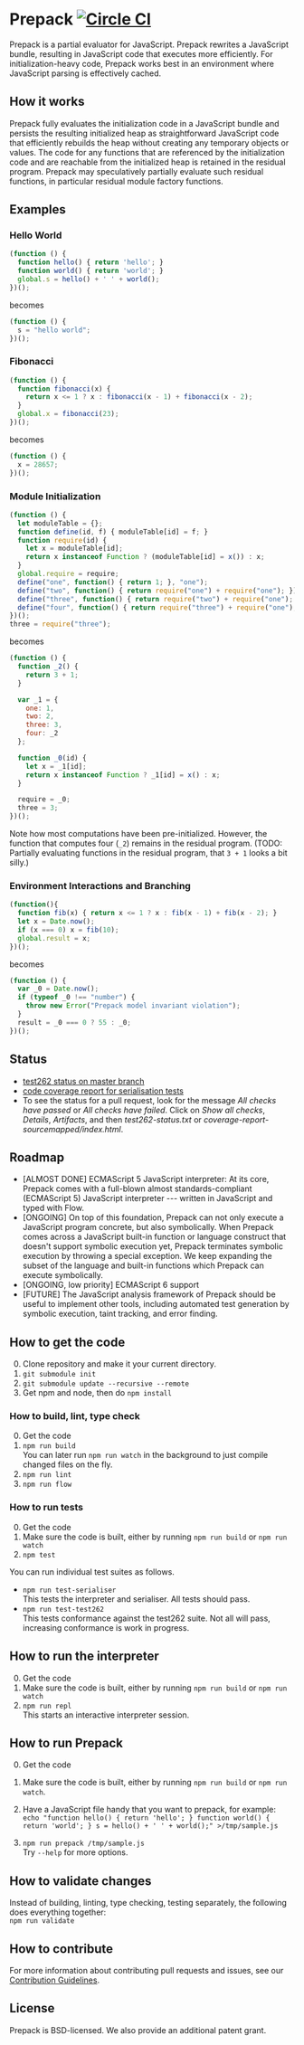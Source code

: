 # Prepack [![Circle CI](https://circleci.com/gh/facebook/prepack.png?style=shield&circle-token=1109197a81e634fd06e162c25d309a420585acd5)](https://circleci.com/gh/facebook/prepack)

Prepack is a partial evaluator for JavaScript. Prepack rewrites a JavaScript bundle, resulting in JavaScript code that executes more efficiently.
For initialization-heavy code, Prepack works best in an environment where JavaScript parsing is effectively cached.

## How it works

Prepack fully evaluates the initialization code in a JavaScript bundle and persists the resulting initialized heap as straightforward JavaScript code that efficiently rebuilds the heap without creating any temporary objects or values.
The code for any functions that are referenced by the initialization code and are reachable from the initialized heap is retained in the residual program.
Prepack may speculatively partially evaluate such residual functions, in particular residual module factory functions.

## Examples

### Hello World

```javascript
(function () {
  function hello() { return 'hello'; }
  function world() { return 'world'; }
  global.s = hello() + ' ' + world();
})();
```

becomes

```javascript
(function () {
  s = "hello world";
})();
```

### Fibonacci

```javascript
(function () {
  function fibonacci(x) {
    return x <= 1 ? x : fibonacci(x - 1) + fibonacci(x - 2);
  }
  global.x = fibonacci(23);
})();
```

becomes

```javascript
(function () {
  x = 28657;
})();
```

### Module Initialization

```javascript
(function () {
  let moduleTable = {};
  function define(id, f) { moduleTable[id] = f; }
  function require(id) {
    let x = moduleTable[id];
    return x instanceof Function ? (moduleTable[id] = x()) : x;
  }
  global.require = require;
  define("one", function() { return 1; }, "one");
  define("two", function() { return require("one") + require("one"); });
  define("three", function() { return require("two") + require("one"); });
  define("four", function() { return require("three") + require("one"); });
})();
three = require("three");
```

becomes

```javascript
(function () {
  function _2() {
    return 3 + 1;
  }

  var _1 = {
    one: 1,
    two: 2,
    three: 3,
    four: _2
  };

  function _0(id) {
    let x = _1[id];
    return x instanceof Function ? _1[id] = x() : x;
  }

  require = _0;
  three = 3;
})();
```

Note how most computations have been pre-initialized. However, the function that computes four (`_2`) remains in the residual program.
(TODO: Partially evaluating functions in the residual program, that `3 + 1` looks a bit silly.)

### Environment Interactions and Branching

```javascript
(function(){
  function fib(x) { return x <= 1 ? x : fib(x - 1) + fib(x - 2); }
  let x = Date.now();
  if (x === 0) x = fib(10);
  global.result = x;
})();
```

becomes

```javascript
(function () {
  var _0 = Date.now();
  if (typeof _0 !== "number") {
    throw new Error("Prepack model invariant violation");
  }
  result = _0 === 0 ? 55 : _0;
})();
```

## Status

- [test262 status on master branch](https://circleci.com/api/v1/project/facebook/prepack/latest/artifacts/0/$CIRCLE_ARTIFACTS/test262-status.txt?branch=master)
- [code coverage report for serialisation tests](https://circleci.com/api/v1/project/facebook/prepack/latest/artifacts/0/$CIRCLE_ARTIFACTS/coverage-report-sourcemapped/index.html?branch=master)
- To see the status for a pull request, look for the message *All checks have passed* or *All checks have failed*. Click on *Show all checks*, *Details*, *Artifacts*, and then *test262-status.txt* or *coverage-report-sourcemapped/index.html*.

## Roadmap

- [ALMOST DONE] ECMAScript 5 JavaScript interpreter: At its core, Prepack comes with a full-blown almost standards-compliant (ECMAScript 5) JavaScript interpreter --- written in JavaScript and typed with Flow.
- [ONGOING] On top of this foundation, Prepack can not only execute a JavaScript program concrete, but also symbolically. When Prepack comes across a JavaScript built-in function or language construct that doesn't support symbolic execution yet, Prepack terminates symbolic execution by throwing a special exception. We keep expanding the subset of the language and built-in functions which Prepack can execute symbolically.
- [ONGOING, low priority] ECMAScript 6 support
- [FUTURE] The JavaScript analysis framework of Prepack should be useful to implement other tools, including automated test generation by symbolic execution, taint tracking, and error finding.

## How to get the code

0. Clone repository and make it your current directory.
1. `git submodule init`
2. `git submodule update --recursive --remote`
3. Get npm and node, then do
   `npm install`

### How to build, lint, type check

0. Get the code
1. `npm run build`  
   You can later run `npm run watch` in the background to just compile changed files on the fly.
2. `npm run lint`
3. `npm run flow`

### How to run tests

0. Get the code
1. Make sure the code is built, either by running `npm run build` or `npm run watch`
2. `npm test`

You can run individual test suites as follows.
- `npm run test-serialiser`  
  This tests the interpreter and serialiser. All tests should pass.
- `npm run test-test262`  
  This tests conformance against the test262 suite. Not all will pass, increasing conformance is work in progress.

## How to run the interpreter

0. Get the code
1. Make sure the code is built, either by running `npm run build` or `npm run watch`
2. `npm run repl`  
   This starts an interactive interpreter session.

## How to run Prepack

0. Get the code
1. Make sure the code is built, either by running `npm run build` or `npm run watch`.
2. Have a JavaScript file handy that you want to prepack, for example:  
   `echo "function hello() { return 'hello'; } function world() { return 'world'; } s = hello() + ' ' + world();" >/tmp/sample.js`

3. `npm run prepack /tmp/sample.js`  
   Try `--help` for more options.

## How to validate changes

Instead of building, linting, type checking, testing separately, the following does everything together:  
`npm run validate`

## How to contribute

For more information about contributing pull requests and issues, see our [Contribution Guidelines](./CONTRIBUTING.md).

## License

Prepack is BSD-licensed. We also provide an additional patent grant.

